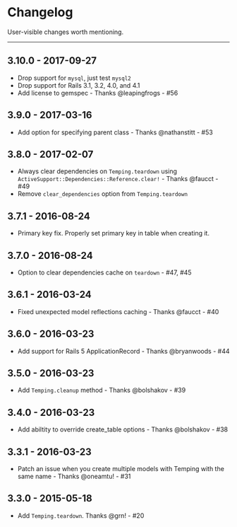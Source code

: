 # Changelog

User-visible changes worth mentioning.

---

## 3.10.0 - 2017-09-27
- Drop support for `mysql`, just test `mysql2`
- Drop support for Rails 3.1, 3.2, 4.0, and 4.1
- Add license to gemspec - Thanks @leapingfrogs - #56

## 3.9.0 - 2017-03-16
- Add option for specifying parent class - Thanks @nathanstitt - #53

## 3.8.0 - 2017-02-07
- Always clear dependencies on `Temping.teardown` using 
  `ActiveSupport::Dependencies::Reference.clear!` - Thanks @faucct - #49
- Remove `clear_dependencies` option from `Temping.teardown`

## 3.7.1 - 2016-08-24
- Primary key fix. Properly set primary key in table when creating it.

## 3.7.0 - 2016-08-24
- Option to clear dependencies cache on `teardown` - #47, #45

## 3.6.1 - 2016-03-24
- Fixed unexpected model reflections caching - Thanks @faucct - #40

## 3.6.0 - 2016-03-23
- Add support for Rails 5 ApplicationRecord - Thanks @bryanwoods - #44

## 3.5.0 - 2016-03-23
- Add `Temping.cleanup` method - Thanks @bolshakov - #39

## 3.4.0 - 2016-03-23
- Add abiltity to override create_table options - Thanks @bolshakov - #38

## 3.3.1 - 2016-03-23
- Patch an issue when you create multiple models with Temping with the same name - Thanks @oneamtu! - #31

## 3.3.0 - 2015-05-18
- Add `Temping.teardown`. Thanks @grn! - #20
